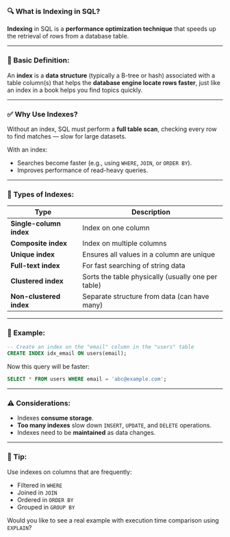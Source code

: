 ### 🔍 What is **Indexing in SQL**?

**Indexing** in SQL is a **performance optimization technique** that speeds up the retrieval of rows from a database table.

---

### 📘 Basic Definition:

An **index** is a **data structure** (typically a B-tree or hash) associated with a table column(s) that helps the **database engine locate rows faster**, just like an index in a book helps you find topics quickly.

---

### ✅ Why Use Indexes?

Without an index, SQL must perform a **full table scan**, checking every row to find matches — slow for large datasets.

With an index:

* Searches become faster (e.g., using `WHERE`, `JOIN`, or `ORDER BY`).
* Improves performance of read-heavy queries.

---

### 🧱 Types of Indexes:

| Type                    | Description                                        |
| ----------------------- | -------------------------------------------------- |
| **Single-column index** | Index on one column                                |
| **Composite index**     | Index on multiple columns                          |
| **Unique index**        | Ensures all values in a column are unique          |
| **Full-text index**     | For fast searching of string data                  |
| **Clustered index**     | Sorts the table physically (usually one per table) |
| **Non-clustered index** | Separate structure from data (can have many)       |

---

### 🧪 Example:

```sql
-- Create an index on the "email" column in the "users" table
CREATE INDEX idx_email ON users(email);
```

Now this query will be faster:

```sql
SELECT * FROM users WHERE email = 'abc@example.com';
```

---

### ⚠️ Considerations:

* Indexes **consume storage**.
* **Too many indexes** slow down `INSERT`, `UPDATE`, and `DELETE` operations.
* Indexes need to be **maintained** as data changes.

---

### 🧠 Tip:

Use indexes on columns that are frequently:

* Filtered in `WHERE`
* Joined in `JOIN`
* Ordered in `ORDER BY`
* Grouped in `GROUP BY`

Would you like to see a real example with execution time comparison using `EXPLAIN`?
